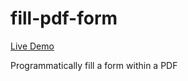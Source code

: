 # fill-pdf-form

[Live Demo](https://oze4.github.io/fill-pdf-form/)

Programmatically fill a form within a PDF
